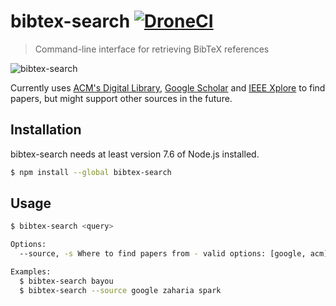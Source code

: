 # bibtex-search [![DroneCI](https://ci.abakus.no/api/badges/ekmartin/bibtex-search/status.svg?branch=master)](https://ci.abakus.no/ekmartin/bibtex-search)

> Command-line interface for retrieving BibTeX references

![bibtex-search](https://i.imgur.com/ARhwzbQ.gif)

Currently uses [ACM's Digital Library](https://dl.acm.org/),
[Google Scholar](https://scholar.google.com/) and
[IEEE Xplore](http://http://ieeexplore.ieee.org/) to find papers, but might
support other sources in the future.

## Installation

bibtex-search needs at least version 7.6 of Node.js installed.

```bash
$ npm install --global bibtex-search
```

## Usage

```bash
$ bibtex-search <query>

Options:
  --source, -s Where to find papers from - valid options: [google, acm]

Examples:
  $ bibtex-search bayou
  $ bibtex-search --source google zaharia spark
```

